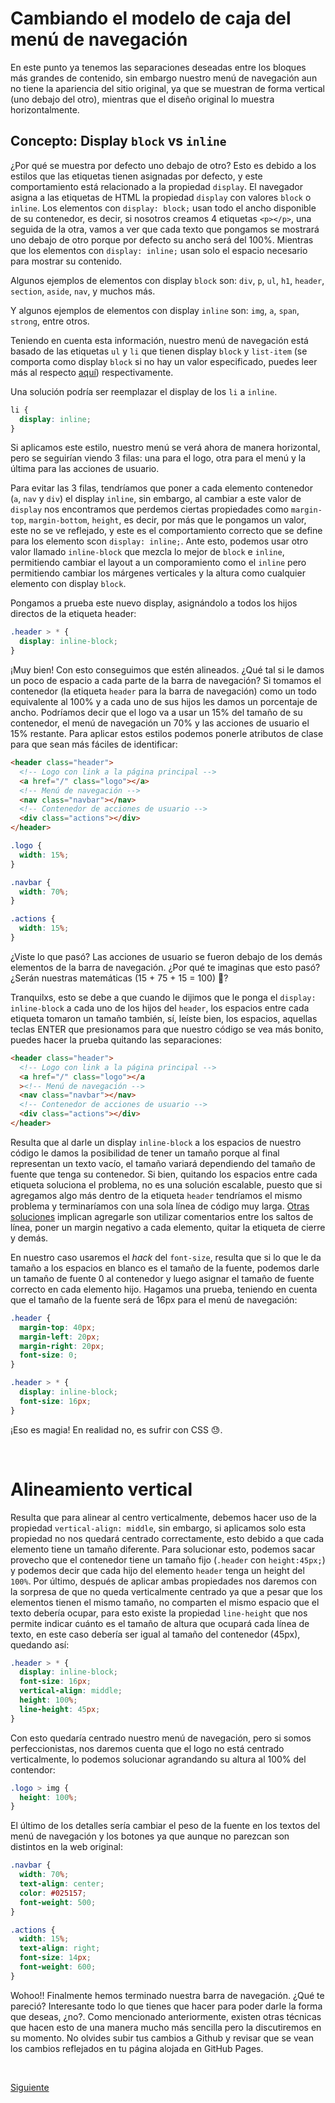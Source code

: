 # Cambiando el modelo de caja del menú de navegación

En este punto ya tenemos las separaciones deseadas entre los bloques más grandes
de contenido, sin embargo nuestro menú de navegación aun no tiene la apariencia
del sitio original, ya que se muestran de forma vertical (uno debajo del otro),
mientras que el diseño original lo muestra horizontalmente.

## Concepto: Display `block` vs `inline`

¿Por qué se muestra por defecto uno debajo de otro? Esto es debido a los estilos
que las etiquetas tienen asignadas por defecto, y este comportamiento está
relacionado a la propiedad `display`. El navegador asigna a las etiquetas de HTML
la propiedad `display` con valores `block` o `inline`. Los elementos con
`display: block;` usan todo el ancho disponible de su contenedor, es decir, si
nosotros creamos 4 etiquetas `<p></p>`, una seguida de la otra, vamos a ver que
cada texto que pongamos se mostrará uno debajo de otro porque por defecto su
ancho será del 100%. Mientras que los elementos con `display: inline;` usan solo
el espacio necesario para mostrar su contenido.

Algunos ejemplos de elementos con display `block` son: `div`, `p`, `ul`, `h1`,
`header`, `section`, `aside`, `nav`, y muchos más.

Y algunos ejemplos de elementos con display `inline` son: `img`, `a`, `span`,
`strong`, entre otros.

Teniendo en cuenta esta información, nuestro menú de navegación está basado de
las etiquetas `ul` y `li` que tienen display `block` y `list-item` (se comporta
como display `block` si no hay un valor especificado, puedes leer más al respecto
[aquí](https://developer.mozilla.org/en-US/docs/Web/CSS/display-listitem))
respectivamente.

Una solución podría ser reemplazar el display de los `li` a `inline`.

```css
li {
  display: inline;
}
```

Si aplicamos este estilo, nuestro menú se verá ahora de manera horizontal, pero
se seguirían viendo 3 filas: una para el logo, otra para el menú y la última
para las acciones de usuario.

Para evitar las 3 filas, tendríamos que poner a cada elemento contenedor (`a`,
`nav` y `div`) el display `inline`, sin embargo, al cambiar a este valor de
`display` nos encontramos que perdemos ciertas propiedades como `margin-top`,
`margin-bottom`, `height`, es decir, por más que le pongamos un valor, este no
se ve reflejado, y este es el comportamiento correcto que se define para los
elemento scon `display: inline;`. Ante esto, podemos usar otro valor llamado
`inline-block` que mezcla lo mejor de `block` e `inline`, permitiendo cambiar
el layout a un comporamiento como el `inline` pero permitiendo cambiar los
márgenes verticales y la altura como cualquier elemento con display `block`.

Pongamos a prueba este nuevo display, asignándolo a todos los hijos directos de
la etiqueta header:

```css
.header > * {
  display: inline-block;
}
```

¡Muy bien! Con esto conseguimos que estén alineados. ¿Qué tal si le damos un poco
de espacio a cada parte de la barra de navegación? Si tomamos el contenedor (la
etiqueta `header` para la barra de navegación) como un todo equivalente al 100%
y a cada uno de sus hijos les damos un porcentaje de ancho. Podríamos decir que
el logo va a usar un 15% del tamaño de su contenedor, el menú de navegación un
70% y las acciones de usuario el 15% restante. Para aplicar estos estilos podemos
ponerle atributos de clase para que sean más fáciles de identificar:

```html
<header class="header">
  <!-- Logo con link a la página principal -->
  <a href="/" class="logo"></a>
  <!-- Menú de navegación -->
  <nav class="navbar"></nav>
  <!-- Contenedor de acciones de usuario -->
  <div class="actions"></div>
</header>
```

```css
.logo {
  width: 15%;
}

.navbar {
  width: 70%;
}

.actions {
  width: 15%;
}
```

¿Viste lo que pasó? Las acciones de usuario se fueron debajo de los demás
elementos de la barra de navegación. ¿Por qué te imaginas que esto pasó? ¿Serán
nuestras matemáticas (15 + 75 + 15 = 100) :thinking:?

Tranquilxs, esto se debe a que cuando le dijimos que le ponga el `display: inline-block`
a cada uno de los hijos del `header`, los espacios entre cada etiqueta tomaron
un tamaño también, sí, leíste bien, los espacios, aquellas teclas ENTER que
presionamos para que nuestro código se vea más bonito, puedes hacer la prueba
quitando las separaciones:

```html
<header class="header">
  <!-- Logo con link a la página principal -->
  <a href="/" class="logo"></a
  ><!-- Menú de navegación -->
  <nav class="navbar"></nav>
  <!-- Contenedor de acciones de usuario -->
  <div class="actions"></div>
</header>
```

Resulta que al darle un display `inline-block` a los espacios de nuestro código
le damos la posibilidad de tener un tamaño porque al final representan un texto
vacío, el tamaño variará dependiendo del tamaño de fuente que tenga su contenedor.
Si bien, quitando los espacios entre cada etiqueta soluciona el problema, no es
una solución escalable, puesto que si agregamos algo más dentro de la etiqueta
`header` tendríamos el mismo problema y terminaríamos con una sola línea de
código muy larga. [Otras soluciones](https://css-tricks.com/fighting-the-space-between-inline-block-elements/)
implican agregarle son utilizar comentarios entre los saltos de línea, poner un
margin negativo a cada elemento, quitar la etiqueta de cierre y demás.

En nuestro caso usaremos el _hack_ del `font-size`, resulta que si lo que le da
tamaño a los espacios en blanco es el tamaño de la fuente, podemos darle un
tamaño de fuente 0 al contenedor y luego asignar el tamaño de fuente correcto
en cada elemento hijo. Hagamos una prueba, teniendo en cuenta que el tamaño de
la fuente será de 16px para el menú de navegación:

```css
.header {
  margin-top: 40px;
  margin-left: 20px;
  margin-right: 20px;
  font-size: 0;
}

.header > * {
  display: inline-block;
  font-size: 16px;
}
```

¡Eso es magia! En realidad no, es sufrir con CSS :sweat:.

<br/>

# Alineamiento vertical

Resulta que para alinear al centro verticalmente, debemos hacer uso de la
propiedad `vertical-align: middle`, sin embargo, si aplicamos solo esta propiedad
no nos quedará centrado correctamente, esto debido a que cada elemento tiene un
tamaño diferente. Para solucionar esto, podemos sacar provecho que el contenedor
tiene un tamaño fijo (`.header` con `height:45px;`) y podemos decir que cada hijo
del elemento `header` tenga un height del `100%`. Por último, después de aplicar
ambas propiedades nos daremos con la sorpresa de que no queda verticalmente
centrado ya que a pesar que los elementos tienen el mismo tamaño, no comparten
el mismo espacio que el texto debería ocupar, para esto existe la propiedad
`line-height` que nos permite indicar cuánto es el tamaño de altura que ocupará
cada línea de texto, en este caso debería ser igual al tamaño del contenedor
(45px), quedando así:

```css
.header > * {
  display: inline-block;
  font-size: 16px;
  vertical-align: middle;
  height: 100%;
  line-height: 45px;
}
```

Con esto quedaría centrado nuestro menú de navegación, pero si somos
perfeccionistas, nos daremos cuenta que el logo no está centrado verticalmente,
lo podemos solucionar agrandando su altura al 100% del contendor:

```css
.logo > img {
  height: 100%;
}
```

El último de los detalles sería cambiar el peso de la fuente en los textos del
menú de navegación y los botones ya que aunque no parezcan son distintos en la
web original:

```css
.navbar {
  width: 70%;
  text-align: center;
  color: #025157;
  font-weight: 500;
}

.actions {
  width: 15%;
  text-align: right;
  font-size: 14px;
  font-weight: 600;
}
```

Wohoo!! Finalmente hemos terminado nuestra barra de navegación. ¿Qué te pareció?
Interesante todo lo que tienes que hacer para poder darle la forma que deseas,
¿no?. Como mencionado anteriormente, existen otras técnicas que hacen esto de
una manera mucho más sencilla pero la discutiremos en su momento. No olvides
subir tus cambios a Github y revisar que se vean los cambios reflejados en tu
página alojada en GitHub Pages.

<br/>

[Siguiente](../reto-02)